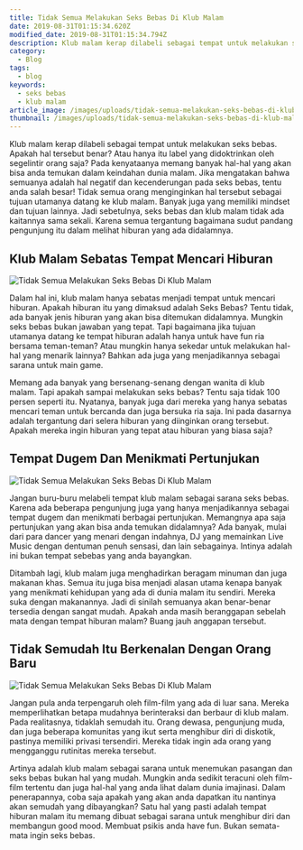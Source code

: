 ```yaml
---
title: Tidak Semua Melakukan Seks Bebas Di Klub Malam
date: 2019-08-31T01:15:34.620Z
modified_date: 2019-08-31T01:15:34.794Z
description: Klub malam kerap dilabeli sebagai tempat untuk melakukan seks bebas. Apakah hal tersebut benar? Atau hanya itu label yang didoktrinkan oleh segelintir orang saja.
category:
  - Blog
tags:
  - blog
keywords:
  - seks bebas
  - klub malam
article_image: /images/uploads/tidak-semua-melakukan-seks-bebas-di-klub-malam-2.jpg
thumbnail: /images/uploads/tidak-semua-melakukan-seks-bebas-di-klub-malam-3-016.jpg
---
```

Klub malam kerap dilabeli sebagai tempat untuk melakukan seks bebas. Apakah hal tersebut benar? Atau hanya itu label yang didoktrinkan oleh segelintir orang saja? Pada kenyataanya memang banyak hal-hal yang akan bisa anda temukan dalam keindahan dunia malam. Jika mengatakan bahwa semuanya adalah hal negatif dan kecenderungan pada seks bebas, tentu anda salah besar! Tidak semua orang menginginkan hal tersebut sebagai tujuan utamanya datang ke klub malam. Banyak juga yang memiliki mindset dan tujuan lainnya. Jadi sebetulnya, seks bebas dan klub malam tidak ada kaitannya sama sekali. Karena semua tergantung bagaimana sudut pandang pengunjung itu dalam melihat hiburan yang ada didalamnya.



## Klub Malam Sebatas Tempat Mencari Hiburan

![Tidak Semua Melakukan Seks Bebas Di Klub Malam](https://res.cloudinary.com/kodai/image/upload/v1567218386/dm/t/tidak-semua-melakukan-seks-bebas-di-klub-malam-3.jpg)

Dalam hal ini, klub malam hanya sebatas menjadi tempat untuk mencari hiburan. Apakah hiburan itu yang dimaksud adalah Seks Bebas? Tentu tidak, ada banyak jenis hiburan yang akan bisa ditemukan didalamnya. Mungkin seks bebas bukan jawaban yang tepat. Tapi bagaimana jika tujuan utamanya datang ke tempat hiburan adalah hanya untuk have fun ria bersama teman-teman? Atau mungkin hanya sekedar untuk melakukan hal-hal yang menarik lainnya? Bahkan ada juga yang menjadikannya sebagai sarana untuk main game.

Memang ada banyak yang bersenang-senang dengan wanita di klub malam. Tapi apakah sampai melakukan seks bebas? Tentu saja tidak 100 persen seperti itu. Nyatanya, banyak juga dari mereka yang hanya sebatas mencari teman untuk bercanda dan juga bersuka ria saja. Ini pada dasarnya adalah tergantung dari selera hiburan yang diinginkan orang tersebut. Apakah mereka ingin hiburan yang tepat atau hiburan yang biasa saja? 



## Tempat Dugem Dan Menikmati Pertunjukan

![Tidak Semua Melakukan Seks Bebas Di Klub Malam](https://res.cloudinary.com/kodai/image/upload/v1567218386/dm/t/tidak-semua-melakukan-seks-bebas-di-klub-malam-2.jpg)

Jangan buru-buru melabeli tempat klub malam sebagai sarana seks bebas. Karena ada beberapa pengunjung juga yang hanya menjadikannya sebagai tempat dugem dan menikmati berbagai pertunjukan.  Memangnya apa saja pertunjukan yang akan bisa anda temukan didalamnya? Ada banyak, mulai dari para dancer yang menari dengan indahnya, DJ yang memainkan Live Music dengan dentuman penuh sensasi, dan lain sebagainya. Intinya adalah ini bukan tempat sebebas yang anda bayangkan.

Ditambah lagi, klub malam juga menghadirkan beragam minuman dan juga makanan khas. Semua itu juga bisa menjadi alasan utama kenapa banyak yang menikmati kehidupan yang ada di dunia malam itu sendiri. Mereka suka dengan makanannya. Jadi di sinilah semuanya akan benar-benar tersedia dengan sangat mudah. Apakah anda masih beranggapan sebelah mata dengan tempat hiburan malam? Buang jauh anggapan tersebut.



## Tidak Semudah Itu Berkenalan Dengan Orang Baru

![Tidak Semua Melakukan Seks Bebas Di Klub Malam](https://res.cloudinary.com/kodai/image/upload/v1567218386/dm/t/tidak-semua-melakukan-seks-bebas-di-klub-malam-1.jpg)

Jangan pula anda terpengaruh oleh film-film yang ada di luar sana. Mereka memperlihatkan betapa mudahnya berinteraksi dan berbaur di klub malam. Pada realitasnya, tidaklah semudah itu. Orang dewasa, pengunjung muda, dan juga beberapa komunitas yang ikut serta menghibur diri di diskotik, pastinya memiliki privasi tersendiri. Mereka tidak ingin ada orang yang mengganggu rutinitas mereka tersebut. 

Artinya adalah klub malam sebagai sarana untuk menemukan pasangan dan seks bebas bukan hal yang mudah. Mungkin anda sedikit teracuni oleh film-film tertentu dan juga hal-hal yang anda lihat dalam dunia imajinasi. Dalam penerapannya, coba saja apakah yang akan anda dapatkan itu nantinya akan semudah yang dibayangkan? Satu hal yang pasti adalah tempat hiburan malam itu memang dibuat sebagai sarana untuk menghibur diri dan membangun good mood. Membuat psikis anda have fun. Bukan semata-mata ingin seks bebas.
